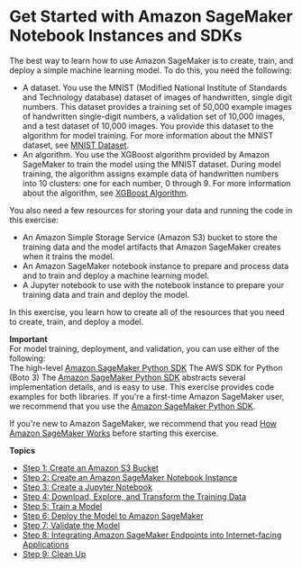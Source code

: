 # Get Started with Amazon SageMaker Notebook Instances and SDKs<a name="gs-console"></a>

The best way to learn how to use Amazon SageMaker is to create, train, and deploy a simple machine learning model\. To do this, you need the following:
+ A dataset\. You use the MNIST \(Modified National Institute of Standards and Technology database\) dataset of images of handwritten, single digit numbers\. This dataset provides a training set of 50,000 example images of handwritten single\-digit numbers, a validation set of 10,000 images, and a test dataset of 10,000 images\. You provide this dataset to the algorithm for model training\. For more information about the MNIST dataset, see [MNIST Dataset](http://yann.lecun.com/exdb/mnist/)\.
+ An algorithm\. You use the XGBoost algorithm provided by Amazon SageMaker to train the model using the MNIST dataset\. During model training, the algorithm assigns example data of handwritten numbers into 10 clusters: one for each number, 0 through 9\. For more information about the algorithm, see [XGBoost Algorithm](xgboost.md)\.

You also need a few resources for storing your data and running the code in this exercise:
+ An Amazon Simple Storage Service \(Amazon S3\) bucket to store the training data and the model artifacts that Amazon SageMaker creates when it trains the model\.
+ An Amazon SageMaker notebook instance to prepare and process data and to train and deploy a machine learning model\.
+ A Jupyter notebook to use with the notebook instance to prepare your training data and train and deploy the model\.

In this exercise, you learn how to create all of the resources that you need to create, train, and deploy a model\. 

**Important**  
For model training, deployment, and validation, you can use either of the following:  
The high\-level [Amazon SageMaker Python SDK](https://sagemaker.readthedocs.io)
The AWS SDK for Python \(Boto 3\)
The [Amazon SageMaker Python SDK](https://sagemaker.readthedocs.io) abstracts several implementation details, and is easy to use\. This exercise provides code examples for both libraries\. If you're a first\-time Amazon SageMaker user, we recommend that you use the [Amazon SageMaker Python SDK](https://sagemaker.readthedocs.io)\.

If you're new to Amazon SageMaker, we recommend that you read [How Amazon SageMaker Works](how-it-works.md) before starting this exercise\.

**Topics**
+ [Step 1: Create an Amazon S3 Bucket](gs-config-permissions.md)
+ [Step 2: Create an Amazon SageMaker Notebook Instance](gs-setup-working-env.md)
+ [Step 3: Create a Jupyter Notebook](ex1-prepare.md)
+ [Step 4: Download, Explore, and Transform the Training Data](ex1-preprocess-data.md)
+ [Step 5: Train a Model](ex1-train-model.md)
+ [Step 6: Deploy the Model to Amazon SageMaker](ex1-model-deployment.md)
+ [Step 7: Validate the Model](ex1-test-model.md)
+ [Step 8: Integrating Amazon SageMaker Endpoints into Internet\-facing Applications](getting-started-client-app.md)
+ [Step 9: Clean Up](ex1-cleanup.md)